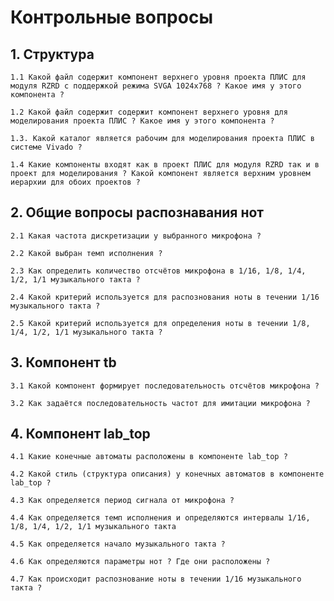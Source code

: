 # Контрольные вопросы

## 1. Структура

    1.1 Какой файл содержит компонент верхнего уровня проекта ПЛИС для модуля RZRD с поддержкой режима SVGA 1024x768 ? Какое имя у этого компонента ?

    1.2 Какой файл содержит содержит компонент верхнего уровня для моделирования проекта ПЛИС ? Какое имя у этого компонента ?

    1.3. Какой каталог является рабочим для моделирования проекта ПЛИС в системе Vivado ?

    1.4 Какие компоненты входят как в проект ПЛИС для модуля RZRD так и в проект для моделирования ? Какой компонент является верхним уровнем иерархии для обоих проектов ?

## 2. Общие вопросы распознавания нот

    2.1 Какая частота дискретизации у выбранного микрофона ?

    2.2 Какой выбран темп исполнения ?

    2.3 Как определить количество отсчётов микрофона в 1/16, 1/8, 1/4, 1/2, 1/1 музыкального такта ?

    2.4 Какой критерий используется для распознования ноты в течении 1/16 музыкального такта ?

    2.5 Какой критерий используется для определения ноты в течении 1/8, 1/4, 1/2, 1/1 музыкального такта ?

## 3. Компонент tb

    3.1 Какой компонент формирует последовательность отсчётов микрофона ?

    3.2 Как задаётся последовательность частот для имитации микрофона ?

## 4. Компонент lab_top

    4.1 Какие конечные автоматы расположены в компоненте lab_top ?

    4.2 Какой стиль (структура описания) у конечных автоматов в компоненте lab_top ?

    4.3 Как определяется период сигнала от микрофона ?

    4.4 Как определяется темп исполнения и определяются интервалы 1/16, 1/8, 1/4, 1/2, 1/1 музыкального такта 

    4.5 Как определяется начало музыкального такта ?

    4.6 Как определяются параметры нот ? Где они расположены ?

    4.7 Как происходит распознование ноты в течении 1/16 музыкального такта ?

